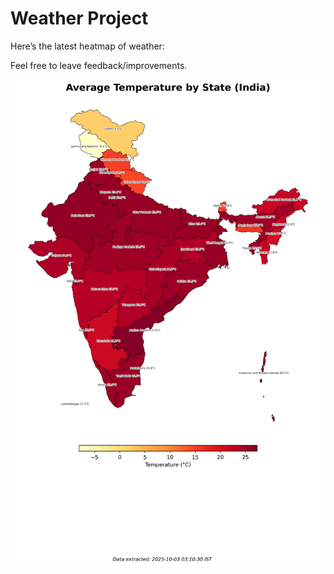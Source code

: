 # Weather Project

Here’s the latest heatmap of weather:

Feel free to leave feedback/improvements.

![India Heatmap](docs/assets/india_heatmap.png?v=DEF150)
